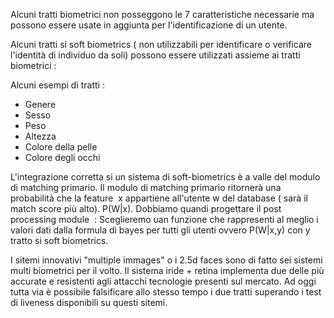 Alcuni tratti biometrici non posseggono le 7 caratteristiche necessarie ma possono essere usate in aggiunta per l'identificazione di un utente. 

Alcuni tratti si soft biometrics ( non utilizzabili per identificare o verificare l'identità di individuo da soli) possono essere utilizzati assieme ai tratti biometrici :

Alcuni esempi di tratti :
- Genere
- Sesso
- Peso
- Altezza
- Colore della pelle
- Colore degli occhi

L'integrazione corretta si un sistema di soft-biometrics è a valle del modulo di matching primario.
Il modulo di matching primario ritornerà una probabilità che la feature  x appartiene all'utente w del database ( sarà il match score più alto). P(W|x).
Dobbiamo quandi progettare il post processing module  :
Sceglieremo uan funzione che rappresenti al meglio i valori dati dalla formula di bayes per tutti gli utenti ovvero P(W|x,y) con y tratto si soft biometrics.

I sitemi innovativi "multiple immages" o i 2.5d faces sono di fatto sei sistemi multi biometrici per il volto.
Il sistema iride + retina implementa due delle più accurate e resistenti agli attacchi tecnologie presenti sul mercato. Ad oggi tutta via è possibile falsificare allo stesso tempo i due tratti superando i test di liveness disponibili su questi sitemi.